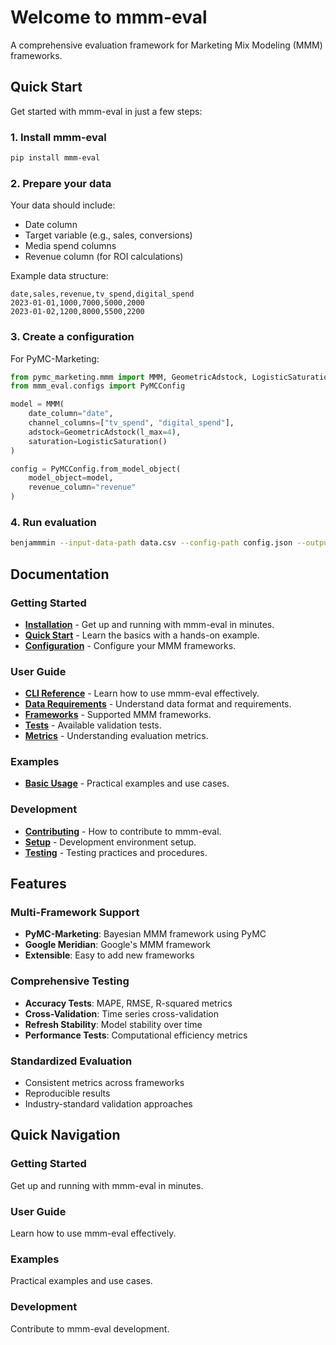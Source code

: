 # Welcome to mmm-eval

A comprehensive evaluation framework for Marketing Mix Modeling (MMM) frameworks.

## Quick Start

Get started with mmm-eval in just a few steps:

### 1. Install mmm-eval

```bash
pip install mmm-eval
```

### 2. Prepare your data

Your data should include:
- Date column
- Target variable (e.g., sales, conversions)
- Media spend columns
- Revenue column (for ROI calculations)

Example data structure:
```csv
date,sales,revenue,tv_spend,digital_spend
2023-01-01,1000,7000,5000,2000
2023-01-02,1200,8000,5500,2200
```

### 3. Create a configuration

For PyMC-Marketing:
```python
from pymc_marketing.mmm import MMM, GeometricAdstock, LogisticSaturation
from mmm_eval.configs import PyMCConfig

model = MMM(
    date_column="date",
    channel_columns=["tv_spend", "digital_spend"],
    adstock=GeometricAdstock(l_max=4),
    saturation=LogisticSaturation()
)

config = PyMCConfig.from_model_object(
    model_object=model,
    revenue_column="revenue"
)
```

### 4. Run evaluation

```bash
benjammmin --input-data-path data.csv --config-path config.json --output-path ./output --framework pymc-marketing
```

## Documentation

### Getting Started
- **[Installation](getting-started/installation.md)** - Get up and running with mmm-eval in minutes.
- **[Quick Start](getting-started/quick-start.md)** - Learn the basics with a hands-on example.
- **[Configuration](getting-started/configuration.md)** - Configure your MMM frameworks.

### User Guide
- **[CLI Reference](user-guide/cli.md)** - Learn how to use mmm-eval effectively.
- **[Data Requirements](user-guide/data.md)** - Understand data format and requirements.
- **[Frameworks](user-guide/frameworks.md)** - Supported MMM frameworks.
- **[Tests](user-guide/tests.md)** - Available validation tests.
- **[Metrics](user-guide/metrics.md)** - Understanding evaluation metrics.

### Examples
- **[Basic Usage](examples/basic-usage.md)** - Practical examples and use cases.

### Development
- **[Contributing](development/contributing.md)** - How to contribute to mmm-eval.
- **[Setup](development/setup.md)** - Development environment setup.
- **[Testing](development/testing.md)** - Testing practices and procedures.

## Features

### Multi-Framework Support
- **PyMC-Marketing**: Bayesian MMM framework using PyMC
- **Google Meridian**: Google's MMM framework
- **Extensible**: Easy to add new frameworks

### Comprehensive Testing
- **Accuracy Tests**: MAPE, RMSE, R-squared metrics
- **Cross-Validation**: Time series cross-validation
- **Refresh Stability**: Model stability over time
- **Performance Tests**: Computational efficiency metrics

### Standardized Evaluation
- Consistent metrics across frameworks
- Reproducible results
- Industry-standard validation approaches

## Quick Navigation

### Getting Started
Get up and running with mmm-eval in minutes.

### User Guide
Learn how to use mmm-eval effectively.

### Examples
Practical examples and use cases.

### Development
Contribute to mmm-eval development. 